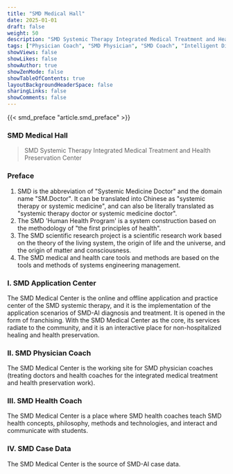 ```yaml
---
title: "SMD Medical Hall"
date: 2025-01-01
draft: false
weight: 50
description: "SMD Systemic Therapy Integrated Medical Treatment and Health Preservation Center"
tags: ["Physician Coach", "SMD Physician", "SMD Coach", "Intelligent Diagnosis and Treatment"]
showViews: false
showLikes: false
showAuthor: true
showZenMode: false
showTableOfContents: true
layoutBackgroundHeaderSpace: false
sharingLinks: false
showComments: false
---
```



{{< smd_preface "article.smd_preface" >}}

<h3>SMD Medical Hall</h3>

>SMD Systemic Therapy Integrated Medical Treatment and Health Preservation Center

### Preface
1. SMD is the abbreviation of "Systemic Medicine Doctor" and the domain name "SM.Doctor". It can be translated into Chinese as "systemic therapy or systemic medicine", and can also be literally translated as "systemic therapy doctor or systemic medicine doctor".
2. The SMD 'Human Health Program' is a system construction based on the methodology of "the first principles of health".
3. The SMD scientific research project is a scientific research work based on the theory of the living system, the origin of life and the universe, and the origin of matter and consciousness.
4. The SMD medical and health care tools and methods are based on the tools and methods of systems engineering management.

### I. SMD Application Center
The SMD Medical Center is the online and offline application and practice center of the SMD systemic therapy, and it is the implementation of the application scenarios of SMD-AI diagnosis and treatment. It is opened in the form of franchising. With the SMD Medical Center as the core, its services radiate to the community, and it is an interactive place for non-hospitalized healing and health preservation.

### II. SMD Physician Coach
The SMD Medical Center is the working site for SMD physician coaches (treating doctors and health coaches for the integrated medical treatment and health preservation work).

### III. SMD Health Coach
The SMD Medical Center is a place where SMD health coaches teach SMD health concepts, philosophy, methods and technologies, and interact and communicate with students.

### IV. SMD Case Data
The SMD Medical Center is the source of SMD-AI case data. 